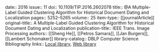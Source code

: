 date:: 2016
issue:: 11
doi:: 10.1109/TIP.2016.2602078
title:: @A Multiple-Label Guided Clustering Algorithm for Historical Document Dating and Localization
pages:: 5252–5265
volume:: 25
item-type:: [[journalArticle]]
original-title:: A Multiple-Label Guided Clustering Algorithm for Historical Document Dating and Localization
publication-title:: IEEE Trans. Image Processing
authors:: [[Sheng He]], [[Petros Samara]], [[Jan Burgers]], [[Lambert Schomaker]]
library-catalog:: DBLP Computer Science Bibliography
links:: [Local library](zotero://select/groups/2386895/items/Z3U9XZYY), [Web library](https://www.zotero.org/groups/2386895/items/Z3U9XZYY)
